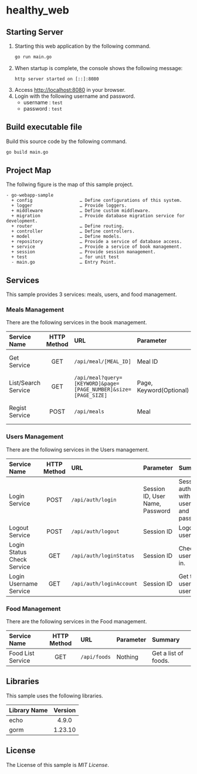 # healthy_web
## Starting Server

1. Starting this web application by the following command.
    ```bash
    go run main.go
    ```
1. When startup is complete, the console shows the following message:
    ```
    http server started on [::]:8080
    ```
1. Access [http://localhost:8080](http://localhost:8080) in your browser.
1. Login with the following username and password.
    - username : ``test``
    - password : ``test``
## Build executable file
Build this source code by the following command.
```bash
go build main.go
```

## Project Map
The follwing figure is the map of this sample project.

```
- go-webapp-sample
  + config                  … Define configurations of this system.
  + logger                  … Provide loggers.
  + middleware              … Define custom middleware.
  + migration               … Provide database migration service for development.
  + router                  … Define routing.
  + controller              … Define controllers.
  + model                   … Define models.
  + repository              … Provide a service of database access.
  + service                 … Provide a service of book management.
  + session                 … Provide session management.
  + test                    … for unit test
  - main.go                 … Entry Point.
```

## Services
This sample provides 3 services: meals, users, and food management.

### Meals Management
There are the following services in the book management.

|Service Name|HTTP Method|URL|Parameter|Summary|
|:---|:---:|:---|:---|:---|
|Get Service|GET|``/api/meal/[MEAL_ID]``|Meal ID|Get a meal data.|
|List/Search Service|GET|``/api/meal?query=[KEYWORD]&page=[PAGE_NUMBER]&size=[PAGE_SIZE]``|Page, Keyword(Optional)|Get a list of meal.|
|Regist Service|POST|``/api/meals``|Meal|Regist a meal data.|

### Users Management
There are the following services in the Users management.

|Service Name|HTTP Method|URL|Parameter|Summary|
|:---|:---:|:---|:---|:---|
|Login Service|POST|``/api/auth/login``|Session ID, User Name, Password|Session authentication with username and password.|
|Logout Service|POST|``/api/auth/logout``|Session ID|Logout a user.|
|Login Status Check Service|GET|``/api/auth/loginStatus``|Session ID|Check if the user is logged in.|
|Login Username Service|GET|``/api/auth/loginAccount``|Session ID|Get the login user's username.|

### Food Management
There are the following services in the Food management.

|Service Name|HTTP Method|URL|Parameter|Summary|
|:---|:---:|:---|:---|:---|
|Food List Service|GET|``/api/foods``|Nothing|Get a list of foods.|

## Libraries
This sample uses the following libraries.

|Library Name|Version|
|:---|:---:|
|echo|4.9.0|
|gorm|1.23.10|

## License
The License of this sample is *MIT License*.
